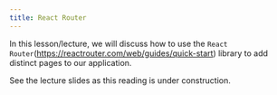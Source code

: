 ```yaml
---
title: React Router
---
```


In this lesson/lecture, we will discuss how to use the
`React Router`(https://reactrouter.com/web/guides/quick-start) library to add
distinct pages to our application.

See the lecture slides as this reading is under construction.

